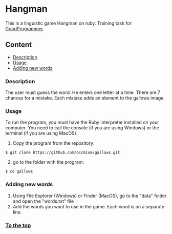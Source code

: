 # Hangman
This is a linguistic game Hangman on ruby. Training task for [GoodProgrammer](https://goodprogrammer.ru/rails)

## Content

- [Description](https://github.com/imarshev/15.5.hangman#description)
- [Usage](https://github.com/imarshev/15.5.hangman#usage)
- [Adding new words](https://github.com/imarshev/15.5.hangman#adding-new-words)

### Description
The user must guess the word. He enters one letter at a time. There are 7 chances for a mistake. Each mistake adds an element to the gallows image

### Usage
To run the program, you must have the Ruby interpreter installed on your computer. You need to call the console (if you are using Windows) or the terminal (if you are using MacOS).

1. Copy the program from the repository: 
```
$ git clone https://github.com/occmium/gallows.git
```
2. go to the folder with the program:
```
$ cd gallows
```
### Adding new words
1. Using File Explorer (Windows) or Finder (MacOS), go to the "data" folder and open the "words.txt" file
2. Add the words you want to use in the game. Each word is on a separate line.


### [To the top](https://github.com/imarshev/15.5.hangman#hangman)
